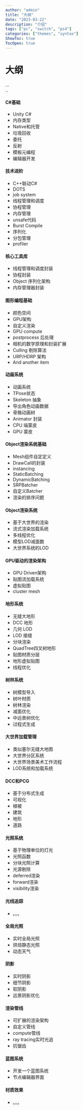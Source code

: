 ```yaml
---
author: "admin"
title: "大纲"
date: "2023-03-22"
description: "介绍"
tags: ["pc", "switch", "ps4"]
categories: ["themes", "syntax"]
ShowToc: true
TocOpen: true
---
```



<!--more--> 


# 大纲  
...  
..




#### C#基础
-   Unity C#
-   内存类型
-   Native和托管
-   垃圾回收
-   委托
-   反射
-   模板元编程
-   编辑器开发

#### 技术进阶
-   C++联动C#
-   DOTS
-   job system
-   线程管理和调度
-   协程管理
-   内存管理
-   unsafe代码
-   Burst Compile
-   序列化
-   分包管理
-   profiler


####  核心工具库
-   线程管理和调度封装
-   协程封装
-   Object 序列化架构
-   内存管理器封装



#### 图形编程基础
-   颜色空间
-   GPU架构
-   自定义渲染
-   GPU compute
-   postprocess 后处理
-   相机的数学原理和封装扩展
-   Culling 剔除算法
-   URP/HDRP 架构
-   And another item


####  动画系统
-   动画系统
-   TPose状态
-   Skeleton 抽象
-   导出角色动画数据
-   骨骼动画树
-   Animator 封装
-   CPU 端蒙皮
-   GPU 蒙皮

####  Object渲染系统基础
-   Mesh组件自定定义
-   DrawCall的封装
-   instancing
-   StaticBatching
-   DynamicBatching
-   SRPBatcher
-   自定义Batcher
-   渲染的排序问题


####  Object渲染系统
-   基于大世界的渲染
-   流式渲染加载系统
-   多线程优化
-   模型LOD减面数
-   大世界系统的LOD


####  GPU驱动的渲染架构
-   GPU Driven架构
-   贴图流加载系统
-   虚拟贴图
-	cluster mesh

####  地形系统
-   无缝大地形
-   DCC 地形
-   几何 LOD
-   LOD 接缝
-   分块渲染
-   QuadTree四叉树地形
-   贴图材质分层
-   地形虚拟贴图
-   线程优化

####  树林系统
-   树模型导入
-   树叶材质
-   树林渲染
-   减面优化
-   中远景树优化
-   过程式生成

####  大世界加载管理
-   类似塞尔无缝大地图
-   大世界分区系统
-   大世界场景美术工作流程
-   LOD系统和加载系统

####  DCC和PCG
-   基于分布式生成
-   可视化
-   植被
-   建筑
-   地形
-   道路

####  光照系统
-   基于物理单位的灯光
-   光照函数
-   分块光照计算
-   光源剔除
-   deferred渲染
-   forward渲染
-   visibility渲染

####  光线追踪
-   。。。

####  全局光照
-   实时全局光照
-   烘焙静态光照
-   动态天气

####  阴影
-   实时阴影
-   细节阴影
-   软阴影
-   远景阴影优化

####  渲染管线
-   可扩展的渲染架构
-   自定义管线
-   compute管线
-   ray tracing实时光追
-   抗锯齿

####  蓝图系统
-   开发一个蓝图系统
-   节点编辑器界面

####  材质效果
-   。。。